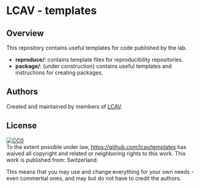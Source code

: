 # LCAV - templates

## Overview

This repository contains useful templates for code published by the lab.

* **reproduce/**: contains template files for reproducibility repositories. 
* **package/**: (under construction) contains useful templates and instructions for creating packages. 

## Authors

Created and maintained by members of [LCAV](lcav.epfl.ch).

## License

  <a rel="license"
     href="http://creativecommons.org/publicdomain/zero/1.0/">
    <img src="http://i.creativecommons.org/p/zero/1.0/88x31.png" style="border-style: none;" alt="CC0" />
  </a>
  <br>
  To the extent possible under law,
  <a rel="dct:publisher"
     href="https://github.com/lcav/templates">https://github.com/lcav/templates</a>
  has waived all copyright and related or neighboring rights to
  this work. 
This work is published from:
<span property="vcard:Country" datatype="dct:ISO3166"
      content="CH" about="github.com/lcav/templates">
  Switzerland</span>.

This means that you may use and change everything for your own needs - even commertial ones,
and may but do not have to credit the authors.
